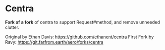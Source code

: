 # Centra

**Fork of a fork** of centra to support Request#method, and remove unneeded clutter.

Original by Ethan Davis: https://github.com/ethanent/centra
First Fork by Ravy: https://git.farfrom.earth/aero/forks/centra
